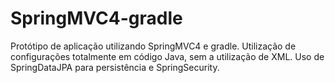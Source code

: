 SpringMVC4-gradle
=================

Protótipo de aplicação utilizando SpringMVC4 e gradle.
Utilização de configurações totalmente em código Java, sem a utilização de XML.
Uso de SpringDataJPA para persistência e SpringSecurity.
